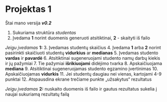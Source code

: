 # Projektas 1
Štai mano versija ***v0.2***
1. Sukuriama struktūra *studentas*
2. Įvedama **1** norint duomenis generuoti atsitiktinai, **2** - skaityti iš failo

*Jeigu įvedamas* **1:**
3. Įvedamas studentų skaičius
4. Įvedama **1** arba **2** norint pasirinkti skaičiuoti studentų **vidurkius** ar **medianas**
5. Įvedamas studento **vardas** ir **pavardė**
6. Atsitiktinai sugeneruojami studento namų darbų kiekis ir jų pažymiai
7. Tie pažymiai **išrikiuojami** didėjimo tvarka
8. Apskaičiuojama **mediana**
9. Atsitiktinai sugeneruojamas studento egzamino įvertinimas
10. Apskaičiuojamas **vidurkis**
11. Jei studentų daugiau nei vienas, kartojami 4-9 punktai
12. Atspausdina ekrane trečiame punkte „užsakytus“ rezultatus

*Jeigu įvedamas* **2:** nuskaito duomenis iš failo ir gautus rezultatus sukelia į naujai sukuriamą rezultatų failą
